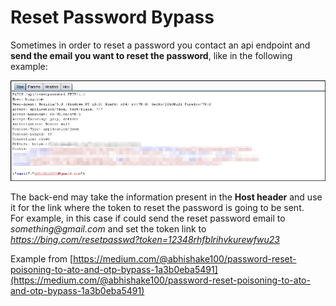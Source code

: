 # Reset Password Bypass

Sometimes in order to reset a password you contact an api endpoint and **send the email you want to reset the password**, like in the following example:

![](.gitbook/assets/1_6qc-agcjyzwmf8rgnvr_eg.png)

The back-end may take the information present in the **Host header** and use it for the link where the token to reset the password is going to be sent.  
For example, in this case if could send the reset password email to _something@gmail.com_ and set the token link to _https://bing.com/resetpasswd?token=12348rhfblrihvkurewfwu23_

Example from [https://medium.com/@abhishake100/password-reset-poisoning-to-ato-and-otp-bypass-1a3b0eba5491](https://medium.com/@abhishake100/password-reset-poisoning-to-ato-and-otp-bypass-1a3b0eba5491)

